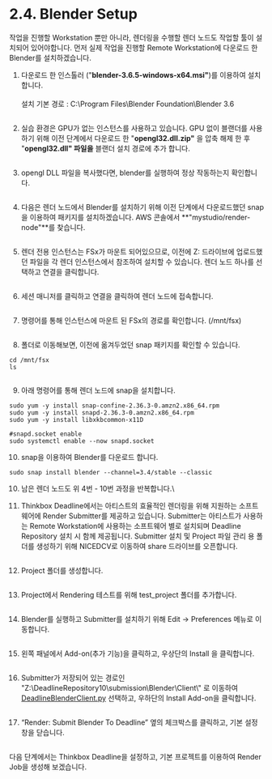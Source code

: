 # 2.4. Blender Setup

작업을 진행할 Workstation 뿐만 아니라, 렌더링을 수행할 렌더 노드도 작업할 툴이 설치되어 있어야합니다. 먼저 실제 작업을 진행할 Remote Workstation에 다운로드 한 Blender를 설치하겠습니다.



1. 다운로드 한 인스톨러 ("**blender-3.6.5-windows-x64.msi"**)를 이용하여 설치합니다.\
   \
   설치 기본 경로 : C:\Program Files\Blender Foundation\Blender 3.6

<figure><img src="../.gitbook/assets/image (1) (1) (1).png" alt=""><figcaption></figcaption></figure>

2. 실습 환경은 GPU가 없는 인스턴스를 사용하고 있습니다. GPU 없이 블랜더를 사용하기 위해 이전 단계에서 다운로드 한 "**opengl32.dll.zip"** 을 압축 해제 한 후 "**opengl32.dll" 파일을** 블랜더 설치 경로에 추가 합니다.

<figure><img src="../.gitbook/assets/image (2) (1).png" alt=""><figcaption></figcaption></figure>

3. opengl DLL 파일을 복사했다면, blender를 실행하여 정상 작동하는지 확인합니다.

<figure><img src="../.gitbook/assets/image (3).png" alt=""><figcaption></figcaption></figure>

4. 다음은 렌더 노드에서 Blender를 설치하기 위해 이전 단계에서 다운로드했던 snap을 이용하여 패키지를 설치하겠습니다. AWS 콘솔에서 **"mystudio/render-node"**를 찾습니다.

<figure><img src="../.gitbook/assets/image (4).png" alt=""><figcaption></figcaption></figure>

5. 렌더 전용 인스턴스는 FSx가 마운트 되어있으므로, 이전에 Z: 드라이브에 업로드했던 파일을 각 렌더 인스턴스에서 참조하여 설치할 수 있습니다. 렌더 노드 하나를 선택하고 연결을 클릭합니다.

<figure><img src="../.gitbook/assets/image (5).png" alt=""><figcaption></figcaption></figure>

6. 세션 매니저를 클릭하고 연결을 클릭하여 렌더 노드에 접속합니다.

<figure><img src="../.gitbook/assets/image (6).png" alt=""><figcaption></figcaption></figure>

7. 명령어를 통해 인스턴스에 마운트 된 FSx의 경로를 확인합니다. (/mnt/fsx)

<figure><img src="../.gitbook/assets/image (8).png" alt=""><figcaption></figcaption></figure>

8. 폴더로 이동해보면, 이전에 옮겨두었던 snap 패키지를 확인할 수 있습니다.

```
cd /mnt/fsx
ls
```

<figure><img src="../.gitbook/assets/image (9).png" alt=""><figcaption></figcaption></figure>

9. 아래 명령어를 통해 렌더 노드에 snap을 설치합니다.

```
sudo yum -y install snap-confine-2.36.3-0.amzn2.x86_64.rpm
sudo yum -y install snapd-2.36.3-0.amzn2.x86_64.rpm
sudo yum -y install libxkbcommon-x11D

#snapd.socket enable
sudo systemctl enable --now snapd.socket
```

10. snap을 이용하여 Blender를 다운로드 합니다.

```
sudo snap install blender --channel=3.4/stable --classic
```

10. 남은 렌더 노드도 위 4번 - 10번 과정을 반복합니다.\

11. Thinkbox Deadline에서는 아티스트의 효율적인 렌더링을 위해 지원하는 소프트웨어에 Render Submitter를 제공하고 있습니다. Submitter는 아티스트가 사용하는 Remote Workstation에 사용하는 소프트웨어 별로 설치되며 Deadline Repository 설치 시 함께 제공됩니다. Submitter 설치 및 Project 파일 관리 용 폴더를 생성하기 위해 NICEDCV로 이동하여 share 드라이브를 오픈합니다.

<figure><img src="../.gitbook/assets/image (10).png" alt=""><figcaption></figcaption></figure>

12. Project 폴더를 생성합니다.

<figure><img src="../.gitbook/assets/image (11).png" alt=""><figcaption></figcaption></figure>

13. Project에서 Rendering 테스트를 위해 test\_project 폴더를 추가합니다.

<figure><img src="../.gitbook/assets/image (12).png" alt=""><figcaption></figcaption></figure>

14. Blender를 실행하고 Submitter를 설치하기 위해 Edit -> Preferences 메뉴로 이동합니다.

<figure><img src="../.gitbook/assets/image (13).png" alt=""><figcaption></figcaption></figure>

15. 왼쪽 패널에서 Add-on(추가 기능)을 클릭하고, 우상단의 Install 을 클릭합니다.

<figure><img src="../.gitbook/assets/image (14).png" alt=""><figcaption></figcaption></figure>

16. Submitter가 저장되어 있는 경로인 "Z:\DeadlineRepository10\submission\Blender\Client\\" 로 이동하여 [DeadlineBlenderClient.py](http://deadlineblenderclient.py) 선택하고, 우하단의 Install Add-on을 클릭합니다.

<figure><img src="../.gitbook/assets/image (15).png" alt=""><figcaption></figcaption></figure>

17. “Render: Submit Blender To Deadline” 옆의 체크박스를 클릭하고, 기본 설정창을 닫습니다.

<figure><img src="../.gitbook/assets/image (16).png" alt=""><figcaption></figcaption></figure>

다음 단계에서는 Thinkbox Deadline을 설정하고, 기본 프로젝트를 이용하여 Render Job을 생성해 보겠습니다.
